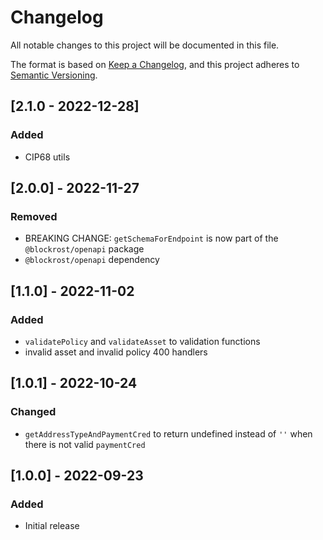 # Changelog

All notable changes to this project will be documented in this file.

The format is based on [Keep a Changelog](https://keepachangelog.com/en/1.0.0/),
and this project adheres to [Semantic Versioning](https://semver.org/spec/v2.0.0.html).

## [2.1.0 - 2022-12-28]

### Added

- CIP68 utils

## [2.0.0] - 2022-11-27

### Removed

- BREAKING CHANGE: `getSchemaForEndpoint` is now part of the `@blockrost/openapi` package
- `@blockrost/openapi` dependency

## [1.1.0] - 2022-11-02

### Added

- `validatePolicy` and `validateAsset` to validation functions
- invalid asset and invalid policy 400 handlers

## [1.0.1] - 2022-10-24

### Changed

- `getAddressTypeAndPaymentCred` to return undefined instead of `''` when there is not valid `paymentCred`

## [1.0.0] - 2022-09-23

### Added

- Initial release
